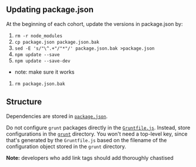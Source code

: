 ## Updating package.json

At the beginning of each cohort, update the versions in package.json by:

1. `rm -r node_modules`
1. `cp package.json package.json.bak`
1. `sed -E 's/"\^.+"/"*"/' package.json.bak >package.json`
1. `npm update --save`
1. `npm update --save-dev`
  -   note: make sure it works
1. `rm package.json.bak`

## Structure

Dependencies are stored in [`package.json`](package.json).

Do not configure `grunt` packages directly in the
[`Gruntfile.js`](Gruntfile.js). Instead, store configurations in the
[`grunt`](grunt) directory. You won't need a top-level key, since that's
generated by the `Gruntfile.js` based on the filename of the configuration
object stored in the `grunt` directory.

**Note:** developers who add link tags should add thoroughly chastised
